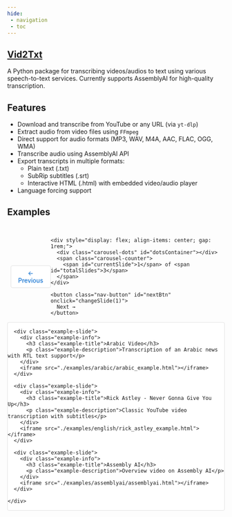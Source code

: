 ```yaml
---
hide:
 - navigation
 - toc
---
```


<style>
  .md-typeset h1,
  .md-content__button {
    display: none;
  }
  
  /* Example carousel styles */
  .examples-container {
    position: relative;
    margin: 2rem 0;
  }
  
  .examples-carousel {
    position: relative;
    overflow: hidden;
    border: 1px solid #e0e0e0;
    border-radius: 4px;
    background: white;
  }
  
  .examples-slides {
    display: flex;
    transition: transform 0.3s ease;
  }
  
  .example-slide {
    min-width: 100%;
  }
  
  .example-slide iframe {
    width: 100%;
    min-height: 80vh;
    border: none;
    display: block;
  }
  
  .example-info {
    background: white;
    padding: 1rem 1.5rem;
    border-bottom: 1px solid #e0e0e0;
    margin-bottom: 0;
  }
  
  .example-title {
    font-size: 1.1rem;
    font-weight: 500;
    margin: 0;
    color: #333;
    font-family: Inter, -apple-system, BlinkMacSystemFont, sans-serif;
  }
  
  .example-description {
    font-size: 0.9rem;
    color: #757575;
    margin: 0.3rem 0 0 0;
    font-family: Inter, -apple-system, BlinkMacSystemFont, sans-serif;
  }
  
  /* Navigation controls */
  .carousel-nav {
    display: flex;
    justify-content: space-between;
    align-items: center;
    margin-top: 1rem;
    padding: 0 0.5rem;
  }
  
  .nav-button {
    background: white;
    color: #1976d2;
    border: 1px solid #e0e0e0;
    padding: 0.5rem 1rem;
    border-radius: 4px;
    cursor: pointer;
    font-size: 0.875rem;
    font-weight: 500;
    transition: all 0.2s ease;
    display: flex;
    align-items: center;
    gap: 0.5rem;
    font-family: Inter, -apple-system, BlinkMacSystemFont, sans-serif;
  }
  
  .nav-button:hover {
    background: #f5f5f5;
    border-color: #1976d2;
  }
  
  .nav-button:disabled {
    background: #fafafa;
    color: #bdbdbd;
    border-color: #e0e0e0;
    cursor: not-allowed;
  }
  
  .nav-button:disabled:hover {
    background: #fafafa;
    border-color: #e0e0e0;
  }
  
  /* Dots indicator */
  .carousel-dots {
    display: flex;
    gap: 0.5rem;
    align-items: center;
  }
  
  .dot {
    width: 8px;
    height: 8px;
    border-radius: 50%;
    background: #e0e0e0;
    cursor: pointer;
    transition: all 0.2s ease;
  }
  
  .dot.active {
    background: #1976d2;
    transform: scale(1.3);
  }
  
  .dot:hover {
    background: #1976d2;
  }
  
  /* Counter */
  .carousel-counter {
    color: #757575;
    font-size: 0.875rem;
    font-weight: 400;
    font-family: Inter, -apple-system, BlinkMacSystemFont, sans-serif;
  }
  
  /* Responsive design */
  @media (max-width: 768px) {
    .carousel-nav {
      flex-direction: column;
      gap: 1rem;
    }
    
    .nav-button {
      padding: 0.6rem 1.2rem;
      font-size: 0.8rem;
    }
    
    .example-slide iframe {
      min-height: 60vh;
    }
  }
</style>

## [Vid2Txt](https://github.com/ahmedsalim3/vid2txt)

A Python package for transcribing videos/audios to text using various speech-to-text services. Currently supports AssemblyAI for high-quality transcription.

## Features

- Download and transcribe from YouTube or any URL (via `yt-dlp`)
- Extract audio from video files using `FFmpeg`
- Direct support for audio formats (MP3, WAV, M4A, AAC, FLAC, OGG, WMA)
- Transcribe audio using AssemblyAI API
- Export transcripts in multiple formats:
    - Plain text (.txt)
    - SubRip subtitles (.srt)
    - Interactive HTML (.html) with embedded video/audio player
- Language forcing support

## Examples

<div class="examples-container">
  <div class="carousel-nav">
    <button class="nav-button" id="prevBtn" onclick="changeSlide(-1)">
      ← Previous
    </button>
    
    <div style="display: flex; align-items: center; gap: 1rem;">
      <div class="carousel-dots" id="dotsContainer"></div>
      <span class="carousel-counter">
        <span id="currentSlide">1</span> of <span id="totalSlides">3</span>
      </span>
    </div>
    
    <button class="nav-button" id="nextBtn" onclick="changeSlide(1)">
      Next →
    </button>
  </div>
  <div class="examples-carousel">
    <div class="examples-slides" id="examplesSlides">
      
      <div class="example-slide">
        <div class="example-info">
          <h3 class="example-title">Arabic Video</h3>
          <p class="example-description">Transcription of an Arabic news with RTL text support</p>
        </div>
        <iframe src="./examples/arabic/arabic_example.html"></iframe>
      </div>
      
      <div class="example-slide">
        <div class="example-info">
          <h3 class="example-title">Rick Astley - Never Gonna Give You Up</h3>
          <p class="example-description">Classic YouTube video transcription with subtitles</p>
        </div>
        <iframe src="./examples/english/rick_astley_example.html"></iframe>
      </div>
      
      <div class="example-slide">
        <div class="example-info">
          <h3 class="example-title">Assembly AI</h3>
          <p class="example-description">Overview video on Assembly AI</p>
        </div>
        <iframe src="./examples/assemblyai/assemblyai.html"></iframe>
      </div>
      
    </div>
  </div>
</div>

<script>
let currentSlideIndex = 0;
const totalSlides = 3;

// Initialize dots
function initializeDots() {
  const dotsContainer = document.getElementById('dotsContainer');
  for (let i = 0; i < totalSlides; i++) {
    const dot = document.createElement('div');
    dot.className = 'dot';
    if (i === 0) dot.classList.add('active');
    dot.addEventListener('click', () => goToSlide(i));
    dotsContainer.appendChild(dot);
  }
}

// Update slide position
function updateSlides() {
  const slides = document.getElementById('examplesSlides');
  const translateX = -currentSlideIndex * 100;
  slides.style.transform = `translateX(${translateX}%)`;
  
  // Update counter
  document.getElementById('currentSlide').textContent = currentSlideIndex + 1;
  
  // Update dots
  document.querySelectorAll('.dot').forEach((dot, index) => {
    dot.classList.toggle('active', index === currentSlideIndex);
  });
  
  // Update button states
  document.getElementById('prevBtn').disabled = currentSlideIndex === 0;
  document.getElementById('nextBtn').disabled = currentSlideIndex === totalSlides - 1;
}

// Change slide function
function changeSlide(direction) {
  const newIndex = currentSlideIndex + direction;
  if (newIndex >= 0 && newIndex < totalSlides) {
    currentSlideIndex = newIndex;
    updateSlides();
  }
}

// Go to specific slide
function goToSlide(index) {
  if (index >= 0 && index < totalSlides) {
    currentSlideIndex = index;
    updateSlides();
  }
}

// Keyboard navigation
document.addEventListener('keydown', (e) => {
  if (e.key === 'ArrowLeft') {
    changeSlide(-1);
  } else if (e.key === 'ArrowRight') {
    changeSlide(1);
  }
});

// Touch/swipe support
let touchStartX = 0;
let touchEndX = 0;

document.getElementById('examplesSlides').addEventListener('touchstart', (e) => {
  touchStartX = e.changedTouches[0].screenX;
});

document.getElementById('examplesSlides').addEventListener('touchend', (e) => {
  touchEndX = e.changedTouches[0].screenX;
  handleSwipe();
});

function handleSwipe() {
  const swipeThreshold = 50;
  const diff = touchStartX - touchEndX;
  
  if (Math.abs(diff) > swipeThreshold) {
    if (diff > 0) {
      changeSlide(1); // Swipe left - next slide
    } else {
      changeSlide(-1); // Swipe right - previous slide
    }
  }
}

// Initialize when page loads
document.addEventListener('DOMContentLoaded', () => {
  initializeDots();
  updateSlides();
});
</script>
